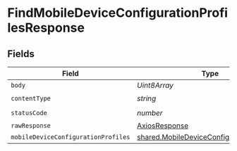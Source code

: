 # FindMobileDeviceConfigurationProfilesResponse


## Fields

| Field                                                                                                  | Type                                                                                                   | Required                                                                                               | Description                                                                                            |
| ------------------------------------------------------------------------------------------------------ | ------------------------------------------------------------------------------------------------------ | ------------------------------------------------------------------------------------------------------ | ------------------------------------------------------------------------------------------------------ |
| `body`                                                                                                 | *Uint8Array*                                                                                           | :heavy_minus_sign:                                                                                     | N/A                                                                                                    |
| `contentType`                                                                                          | *string*                                                                                               | :heavy_check_mark:                                                                                     | N/A                                                                                                    |
| `statusCode`                                                                                           | *number*                                                                                               | :heavy_check_mark:                                                                                     | N/A                                                                                                    |
| `rawResponse`                                                                                          | [AxiosResponse](https://axios-http.com/docs/res_schema)                                                | :heavy_minus_sign:                                                                                     | N/A                                                                                                    |
| `mobileDeviceConfigurationProfiles`                                                                    | [shared.MobileDeviceConfigurationProfiles](../../models/shared/mobiledeviceconfigurationprofiles.md)[] | :heavy_minus_sign:                                                                                     | OK                                                                                                     |